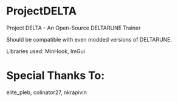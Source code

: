 # ProjectDELTA
Project DELTA - An Open-Source DELTARUNE Trainer

Should be compatible with even modded versions of DELTARUNE.

Libraries used: MinHook, ImGui

# Special Thanks To:
elite_pleb, colinator27, nkrapivin

